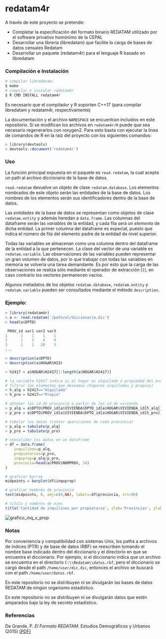 # redatam4r

A través de este proyecto se pretende:
 * Completar la especificación del formato binario REDATAM utilizado por el software privativo homónimo de la CEPAL
 * Desarrollar una libreria (libredatam) que facilite la carga de bases de datos censales Redatam
 * Desarrollar un paquete (redatam4r) para el lenguaje R basado en libredatam
 

### Compilación e Instalación

```sh
# compilar libredatam:
$ make
# compilar e instalar redatam4r
$ R CMD INSTALL redatam4r
```
Es necesario que el compilador y R soporten C++17 (para compilar libredatam y redatam4r, respectivamente)

La documentación y el archivo `NAMESPACE` se encuentran incluidos en este repositorio. Si se modifican los archivos en `redatam4r/R` puede que sea necesario regenerarlos con roxygen2. Para esto basta con ejecutar la linea de comandos de R en la raíz del proyecto con los siguientes comandos:
```r
> library(devtools)
> devtools::document('redatam4r')
```

### Uso

La función principal expuesta en el paquete es `read.redatam`, la cual acepta un path
al archivo diccionario de la base de datos.

`read.redatam` devuelve un objeto de clase `redatam.database`. Los elementos nombrados
de este objeto serán las entidades de la base de datos. Los nombres de los elementos
serán sus identificadores dentro de la base de datos.

Las _entidades_ de la base de datos se representan como objetos de clase `redatam.entity`
y además heredan a `data.frame`. Las columnas del dataframe serán
las _variables_ de la entidad, y cada fila será un _elemento_ de dicha entidad. La
primer columna del dataframe es especial, puesto que indica el número de
fila del elemento padre de la entidad de nivel superior.

Todas las variables se almacenan como una columna dentro del dataframe de la entidad a la que pertenecen.
La clase del vector de una variable es `redatam.variable`. Las
observaciones de las variables pueden representar un gran volumen de
datos, por lo que trabajar con todas las variables en memoria
se volvería una tarea demandante. Es por esto que la carga de las observaciones
se realiza sólo mediante el operador de extracción (`[`), en caso contrario
los vectores permanecen vacíos.

Algunos metadatos de los objetos `redatam.database`, `redatam.entity` y `redatam.variable` pueden ser consultados
mediante el método `description`.

### Ejemplo:
```r
> library(redatam4r)
> a <- read.redatam('/path/al/diccionario.dic')
> head(a$DPTO)

 PROV_id var1 var2 var3
1      1    1    1    1
2      1    2    4    9
3      1    1   20    3
...

> description(a$DPTO)
> description(a$HOGAR$H23)

> h2417 = a$HOGAR$H2417[1:length(a$HOGAR$H2417)]

# la variable h2417 indica si el hogar es alquilado o propiedad del encuestado
# filtrar los elementos que deseamos (hogares alquilados y propios)
> h_alq = h2417=="Alquilada"
> h_pro = h2417=="Propia"

# obtener los id de provincia a partir de los id de vivienda
> p_alq = a$DPTO$PROV_id[a$VIVIENDA$DPTO_id[a$HOGAR$VIVIENDA_id[h_alq]]]
> p_pro = a$DPTO$PROV_id[a$VIVIENDA$DPTO_id[a$HOGAR$VIVIENDA_id[h_pro]]]

# tabular los datos (contar apariciones de cada provincia)
> p_alq = tabulate(p_alq)
> p_pro = tabulate(p_pro)

# consolidar los datos en un dataframe
> df = data.frame(
	inquilinos=p_alq,
	propietarios=p_pro,
	inqxprop=p_alq/p_pro,
	provincia=head(a$PROV$NOMPROV, 24)
)

# graficar barras
midpoints = barplot(df$inqxprop)

# graficar nombres de provincia
text(midpoints, 0, adj=c(0,NA), labels=df$provincia, srt=90)

# titulo y nombres de ejes
title('Cantidad de inquilinos por propietario', xlab='Provincias', ylab='Relación')
```

![grafico\_inq\_x\_prop](https://i.imgur.com/wwKDHso.png)

### Notas

Por conveniencia y compatibilidad con sistemas Unix, los paths a archivos de índices (PTR) y
de base de datos (RBF) se reescriben tomando el nombre base indicado dentro del diccionario
y el directorio en que se encuentra el diccionario. Por ejemplo, si el diccionario
indica que un archivo se encuentra en el directorio `C:\\Redatam\\datos.rbf`, pero
el diccionario se cargó desde el path `/home/user/dic.dic`, entonces el archivo se buscará con el
path `/home/user/datos.rbf`.

En este repositorio no se distribuyen ni se divulgarán las bases de datos REDATAM de
ningún organismo estadístico.

En este repositorio no se distribuyen ni se divulgarán datos que estén amparados
bajo la ley de secreto estadístico.

### Referencias

De Grande, P. *El Formato REDATAM*. Estudios Demográficos y Urbanos (2015) [(PDF)](https://estudiosdemograficosyurbanos.colmex.mx/index.php/edu/article/view/15/pdf)

